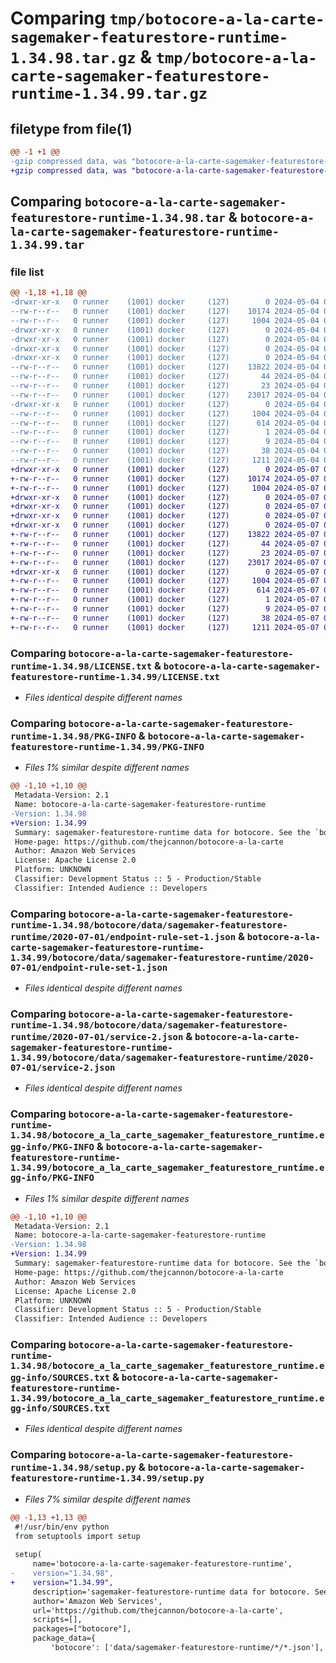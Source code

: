 # Comparing `tmp/botocore-a-la-carte-sagemaker-featurestore-runtime-1.34.98.tar.gz` & `tmp/botocore-a-la-carte-sagemaker-featurestore-runtime-1.34.99.tar.gz`

## filetype from file(1)

```diff
@@ -1 +1 @@
-gzip compressed data, was "botocore-a-la-carte-sagemaker-featurestore-runtime-1.34.98.tar", last modified: Sat May  4 01:01:40 2024, max compression
+gzip compressed data, was "botocore-a-la-carte-sagemaker-featurestore-runtime-1.34.99.tar", last modified: Tue May  7 01:02:43 2024, max compression
```

## Comparing `botocore-a-la-carte-sagemaker-featurestore-runtime-1.34.98.tar` & `botocore-a-la-carte-sagemaker-featurestore-runtime-1.34.99.tar`

### file list

```diff
@@ -1,18 +1,18 @@
-drwxr-xr-x   0 runner    (1001) docker     (127)        0 2024-05-04 01:01:40.810263 botocore-a-la-carte-sagemaker-featurestore-runtime-1.34.98/
--rw-r--r--   0 runner    (1001) docker     (127)    10174 2024-05-04 01:01:40.000000 botocore-a-la-carte-sagemaker-featurestore-runtime-1.34.98/LICENSE.txt
--rw-r--r--   0 runner    (1001) docker     (127)     1004 2024-05-04 01:01:40.810263 botocore-a-la-carte-sagemaker-featurestore-runtime-1.34.98/PKG-INFO
-drwxr-xr-x   0 runner    (1001) docker     (127)        0 2024-05-04 01:01:40.806263 botocore-a-la-carte-sagemaker-featurestore-runtime-1.34.98/botocore/
-drwxr-xr-x   0 runner    (1001) docker     (127)        0 2024-05-04 01:01:40.806263 botocore-a-la-carte-sagemaker-featurestore-runtime-1.34.98/botocore/data/
-drwxr-xr-x   0 runner    (1001) docker     (127)        0 2024-05-04 01:01:40.806263 botocore-a-la-carte-sagemaker-featurestore-runtime-1.34.98/botocore/data/sagemaker-featurestore-runtime/
-drwxr-xr-x   0 runner    (1001) docker     (127)        0 2024-05-04 01:01:40.810263 botocore-a-la-carte-sagemaker-featurestore-runtime-1.34.98/botocore/data/sagemaker-featurestore-runtime/2020-07-01/
--rw-r--r--   0 runner    (1001) docker     (127)    13822 2024-05-04 01:01:11.000000 botocore-a-la-carte-sagemaker-featurestore-runtime-1.34.98/botocore/data/sagemaker-featurestore-runtime/2020-07-01/endpoint-rule-set-1.json
--rw-r--r--   0 runner    (1001) docker     (127)       44 2024-05-04 01:01:11.000000 botocore-a-la-carte-sagemaker-featurestore-runtime-1.34.98/botocore/data/sagemaker-featurestore-runtime/2020-07-01/examples-1.json
--rw-r--r--   0 runner    (1001) docker     (127)       23 2024-05-04 01:01:11.000000 botocore-a-la-carte-sagemaker-featurestore-runtime-1.34.98/botocore/data/sagemaker-featurestore-runtime/2020-07-01/paginators-1.json
--rw-r--r--   0 runner    (1001) docker     (127)    23017 2024-05-04 01:01:11.000000 botocore-a-la-carte-sagemaker-featurestore-runtime-1.34.98/botocore/data/sagemaker-featurestore-runtime/2020-07-01/service-2.json
-drwxr-xr-x   0 runner    (1001) docker     (127)        0 2024-05-04 01:01:40.810263 botocore-a-la-carte-sagemaker-featurestore-runtime-1.34.98/botocore_a_la_carte_sagemaker_featurestore_runtime.egg-info/
--rw-r--r--   0 runner    (1001) docker     (127)     1004 2024-05-04 01:01:40.000000 botocore-a-la-carte-sagemaker-featurestore-runtime-1.34.98/botocore_a_la_carte_sagemaker_featurestore_runtime.egg-info/PKG-INFO
--rw-r--r--   0 runner    (1001) docker     (127)      614 2024-05-04 01:01:40.000000 botocore-a-la-carte-sagemaker-featurestore-runtime-1.34.98/botocore_a_la_carte_sagemaker_featurestore_runtime.egg-info/SOURCES.txt
--rw-r--r--   0 runner    (1001) docker     (127)        1 2024-05-04 01:01:40.000000 botocore-a-la-carte-sagemaker-featurestore-runtime-1.34.98/botocore_a_la_carte_sagemaker_featurestore_runtime.egg-info/dependency_links.txt
--rw-r--r--   0 runner    (1001) docker     (127)        9 2024-05-04 01:01:40.000000 botocore-a-la-carte-sagemaker-featurestore-runtime-1.34.98/botocore_a_la_carte_sagemaker_featurestore_runtime.egg-info/top_level.txt
--rw-r--r--   0 runner    (1001) docker     (127)       38 2024-05-04 01:01:40.810263 botocore-a-la-carte-sagemaker-featurestore-runtime-1.34.98/setup.cfg
--rw-r--r--   0 runner    (1001) docker     (127)     1211 2024-05-04 01:01:40.000000 botocore-a-la-carte-sagemaker-featurestore-runtime-1.34.98/setup.py
+drwxr-xr-x   0 runner    (1001) docker     (127)        0 2024-05-07 01:02:43.068095 botocore-a-la-carte-sagemaker-featurestore-runtime-1.34.99/
+-rw-r--r--   0 runner    (1001) docker     (127)    10174 2024-05-07 01:02:42.000000 botocore-a-la-carte-sagemaker-featurestore-runtime-1.34.99/LICENSE.txt
+-rw-r--r--   0 runner    (1001) docker     (127)     1004 2024-05-07 01:02:43.068095 botocore-a-la-carte-sagemaker-featurestore-runtime-1.34.99/PKG-INFO
+drwxr-xr-x   0 runner    (1001) docker     (127)        0 2024-05-07 01:02:43.064095 botocore-a-la-carte-sagemaker-featurestore-runtime-1.34.99/botocore/
+drwxr-xr-x   0 runner    (1001) docker     (127)        0 2024-05-07 01:02:43.064095 botocore-a-la-carte-sagemaker-featurestore-runtime-1.34.99/botocore/data/
+drwxr-xr-x   0 runner    (1001) docker     (127)        0 2024-05-07 01:02:43.064095 botocore-a-la-carte-sagemaker-featurestore-runtime-1.34.99/botocore/data/sagemaker-featurestore-runtime/
+drwxr-xr-x   0 runner    (1001) docker     (127)        0 2024-05-07 01:02:43.064095 botocore-a-la-carte-sagemaker-featurestore-runtime-1.34.99/botocore/data/sagemaker-featurestore-runtime/2020-07-01/
+-rw-r--r--   0 runner    (1001) docker     (127)    13822 2024-05-07 01:02:11.000000 botocore-a-la-carte-sagemaker-featurestore-runtime-1.34.99/botocore/data/sagemaker-featurestore-runtime/2020-07-01/endpoint-rule-set-1.json
+-rw-r--r--   0 runner    (1001) docker     (127)       44 2024-05-07 01:02:11.000000 botocore-a-la-carte-sagemaker-featurestore-runtime-1.34.99/botocore/data/sagemaker-featurestore-runtime/2020-07-01/examples-1.json
+-rw-r--r--   0 runner    (1001) docker     (127)       23 2024-05-07 01:02:11.000000 botocore-a-la-carte-sagemaker-featurestore-runtime-1.34.99/botocore/data/sagemaker-featurestore-runtime/2020-07-01/paginators-1.json
+-rw-r--r--   0 runner    (1001) docker     (127)    23017 2024-05-07 01:02:11.000000 botocore-a-la-carte-sagemaker-featurestore-runtime-1.34.99/botocore/data/sagemaker-featurestore-runtime/2020-07-01/service-2.json
+drwxr-xr-x   0 runner    (1001) docker     (127)        0 2024-05-07 01:02:43.068095 botocore-a-la-carte-sagemaker-featurestore-runtime-1.34.99/botocore_a_la_carte_sagemaker_featurestore_runtime.egg-info/
+-rw-r--r--   0 runner    (1001) docker     (127)     1004 2024-05-07 01:02:43.000000 botocore-a-la-carte-sagemaker-featurestore-runtime-1.34.99/botocore_a_la_carte_sagemaker_featurestore_runtime.egg-info/PKG-INFO
+-rw-r--r--   0 runner    (1001) docker     (127)      614 2024-05-07 01:02:43.000000 botocore-a-la-carte-sagemaker-featurestore-runtime-1.34.99/botocore_a_la_carte_sagemaker_featurestore_runtime.egg-info/SOURCES.txt
+-rw-r--r--   0 runner    (1001) docker     (127)        1 2024-05-07 01:02:43.000000 botocore-a-la-carte-sagemaker-featurestore-runtime-1.34.99/botocore_a_la_carte_sagemaker_featurestore_runtime.egg-info/dependency_links.txt
+-rw-r--r--   0 runner    (1001) docker     (127)        9 2024-05-07 01:02:43.000000 botocore-a-la-carte-sagemaker-featurestore-runtime-1.34.99/botocore_a_la_carte_sagemaker_featurestore_runtime.egg-info/top_level.txt
+-rw-r--r--   0 runner    (1001) docker     (127)       38 2024-05-07 01:02:43.068095 botocore-a-la-carte-sagemaker-featurestore-runtime-1.34.99/setup.cfg
+-rw-r--r--   0 runner    (1001) docker     (127)     1211 2024-05-07 01:02:42.000000 botocore-a-la-carte-sagemaker-featurestore-runtime-1.34.99/setup.py
```

### Comparing `botocore-a-la-carte-sagemaker-featurestore-runtime-1.34.98/LICENSE.txt` & `botocore-a-la-carte-sagemaker-featurestore-runtime-1.34.99/LICENSE.txt`

 * *Files identical despite different names*

### Comparing `botocore-a-la-carte-sagemaker-featurestore-runtime-1.34.98/PKG-INFO` & `botocore-a-la-carte-sagemaker-featurestore-runtime-1.34.99/PKG-INFO`

 * *Files 1% similar despite different names*

```diff
@@ -1,10 +1,10 @@
 Metadata-Version: 2.1
 Name: botocore-a-la-carte-sagemaker-featurestore-runtime
-Version: 1.34.98
+Version: 1.34.99
 Summary: sagemaker-featurestore-runtime data for botocore. See the `botocore-a-la-carte` package for more info.
 Home-page: https://github.com/thejcannon/botocore-a-la-carte
 Author: Amazon Web Services
 License: Apache License 2.0
 Platform: UNKNOWN
 Classifier: Development Status :: 5 - Production/Stable
 Classifier: Intended Audience :: Developers
```

### Comparing `botocore-a-la-carte-sagemaker-featurestore-runtime-1.34.98/botocore/data/sagemaker-featurestore-runtime/2020-07-01/endpoint-rule-set-1.json` & `botocore-a-la-carte-sagemaker-featurestore-runtime-1.34.99/botocore/data/sagemaker-featurestore-runtime/2020-07-01/endpoint-rule-set-1.json`

 * *Files identical despite different names*

### Comparing `botocore-a-la-carte-sagemaker-featurestore-runtime-1.34.98/botocore/data/sagemaker-featurestore-runtime/2020-07-01/service-2.json` & `botocore-a-la-carte-sagemaker-featurestore-runtime-1.34.99/botocore/data/sagemaker-featurestore-runtime/2020-07-01/service-2.json`

 * *Files identical despite different names*

### Comparing `botocore-a-la-carte-sagemaker-featurestore-runtime-1.34.98/botocore_a_la_carte_sagemaker_featurestore_runtime.egg-info/PKG-INFO` & `botocore-a-la-carte-sagemaker-featurestore-runtime-1.34.99/botocore_a_la_carte_sagemaker_featurestore_runtime.egg-info/PKG-INFO`

 * *Files 1% similar despite different names*

```diff
@@ -1,10 +1,10 @@
 Metadata-Version: 2.1
 Name: botocore-a-la-carte-sagemaker-featurestore-runtime
-Version: 1.34.98
+Version: 1.34.99
 Summary: sagemaker-featurestore-runtime data for botocore. See the `botocore-a-la-carte` package for more info.
 Home-page: https://github.com/thejcannon/botocore-a-la-carte
 Author: Amazon Web Services
 License: Apache License 2.0
 Platform: UNKNOWN
 Classifier: Development Status :: 5 - Production/Stable
 Classifier: Intended Audience :: Developers
```

### Comparing `botocore-a-la-carte-sagemaker-featurestore-runtime-1.34.98/botocore_a_la_carte_sagemaker_featurestore_runtime.egg-info/SOURCES.txt` & `botocore-a-la-carte-sagemaker-featurestore-runtime-1.34.99/botocore_a_la_carte_sagemaker_featurestore_runtime.egg-info/SOURCES.txt`

 * *Files identical despite different names*

### Comparing `botocore-a-la-carte-sagemaker-featurestore-runtime-1.34.98/setup.py` & `botocore-a-la-carte-sagemaker-featurestore-runtime-1.34.99/setup.py`

 * *Files 7% similar despite different names*

```diff
@@ -1,13 +1,13 @@
 #!/usr/bin/env python
 from setuptools import setup
 
 setup(
     name='botocore-a-la-carte-sagemaker-featurestore-runtime',
-    version="1.34.98",
+    version="1.34.99",
     description='sagemaker-featurestore-runtime data for botocore. See the `botocore-a-la-carte` package for more info.',
     author='Amazon Web Services',
     url='https://github.com/thejcannon/botocore-a-la-carte',
     scripts=[],
     packages=["botocore"],
     package_data={
         'botocore': ['data/sagemaker-featurestore-runtime/*/*.json'],
```

